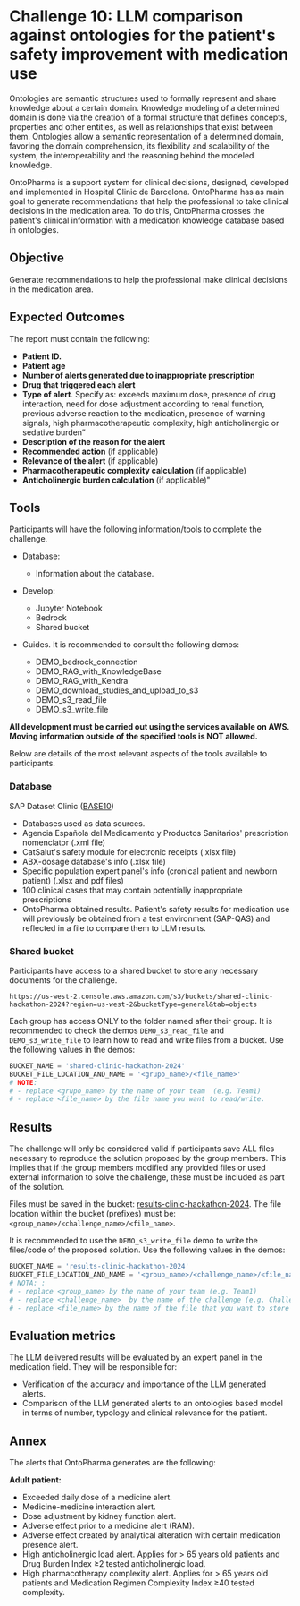 # Challenge 10: LLM comparison against ontologies for the patient's safety improvement with medication use


Ontologies are semantic structures used to formally represent and share knowledge about a certain domain. Knowledge modeling of a determined domain is done via the creation of a formal structure that defines concepts, properties and other entities, as well as relationships that exist between them.
Ontologies allow a semantic representation of a determined domain, favoring the domain comprehension, its flexibility and scalability of the system, the interoperability and the reasoning behind the modeled knowledge.

OntoPharma is a support system for clinical decisions, designed, developed and implemented in Hospital Clinic de Barcelona. OntoPharma has as main goal to generate recommendations that help the professional to take clinical decisions in the medication area. To do this, OntoPharma crosses the patient's clinical information with a medication knowledge database based in ontologies.


## Objective

Generate recommendations to help the professional make clinical decisions in the medication area.

## Expected Outcomes

The report must contain the following:

- **Patient ID.**
- **Patient age**
- **Number of alerts generated due to inappropriate prescription**
- **Drug that triggered each alert**
- **Type of alert**. Specify as: exceeds maximum dose, presence of drug interaction, need for dose adjustment according to renal function, previous adverse reaction to the medication, presence of warning signals, high pharmacotherapeutic complexity, high anticholinergic or sedative burden”
- **Description of the reason for the alert**
- **Recommended action** (if applicable)
- **Relevance of the alert** (if applicable)
- **Pharmacotherapeutic complexity calculation** (if applicable)
- **Anticholinergic burden calculation** (if applicable)"


## Tools

Participants will have the following information/tools to complete the challenge.

- Database:
    - Information about the database.

- Develop:
    - Jupyter Notebook
    - Bedrock
    - Shared bucket 

- Guides. It is recommended to consult the following demos:
    - DEMO_bedrock_connection
    - DEMO_RAG_with_KnowledgeBase
    - DEMO_RAG_with_Kendra
    - DEMO_download_studies_and_upload_to_s3
    - DEMO_s3_read_file
    - DEMO_s3_write_file

**All development must be carried out using the services available on AWS. Moving information outside of the specified tools is NOT allowed.**

Below are details of the most relevant aspects of the tools available to participants.

### Database
 
SAP Dataset Clinic ([BASE10](https://us-west-2.console.aws.amazon.com/s3/buckets/data-clinic-hackathon-2024?region=us-west-2&bucketType=general&prefix=BASE10/&showversions=false))

- Databases used as data sources.
- Agencia Española del Medicamento y Productos Sanitarios' prescription nomenclator (.xml file)
- CatSalut's safety module for electronic receipts (.xlsx file)
- ABX-dosage database's info (.xlsx file)
- Specific population expert panel's info (cronical patient and newborn patient) (.xlsx and pdf files)
- 100 clinical cases that may contain potentially inappropriate prescriptions
- OntoPharma obtained results. Patient's safety results for medication use will previously be obtained from a test environment (SAP-QAS) and reflected in a file to compare them to LLM results.


### Shared bucket

Participants have access to a shared bucket to store any necessary documents for the challenge.

```
https://us-west-2.console.aws.amazon.com/s3/buckets/shared-clinic-hackathon-2024?region=us-west-2&bucketType=general&tab=objects
```

Each group has access ONLY to the folder named after their group. It is recommended to check the demos `DEMO_s3_read_file` and `DEMO_s3_write_file` to learn how to read and write files from a bucket. Use the following values in the demos:

```python
BUCKET_NAME = 'shared-clinic-hackathon-2024'
BUCKET_FILE_LOCATION_AND_NAME = '<grupo_name>/<file_name>'
# NOTE:
# - replace <grupo_name> by the name of your team  (e.g. Team1)
# - replace <file_name> by the file name you want to read/write.
```

## Results

The challenge will only be considered valid if participants save ALL files necessary to reproduce the solution proposed by the group members. This implies that if the group members modified any provided files or used external information to solve the challenge, these must be included as part of the solution.

Files must be saved in the bucket: [results-clinic-hackathon-2024](https://us-west-2.console.aws.amazon.com/s3/buckets/results-clinic-hackathon-2024?region=us-west-2&bucketType=general&tab=objects). The file location within the bucket (prefixes) must be: `<group_name>/<challenge_name>/<file_name>`.

It is recommended to use the `DEMO_s3_write_file` demo to write the files/code of the proposed solution. Use the following values in the demos:

```python
BUCKET_NAME = 'results-clinic-hackathon-2024'
BUCKET_FILE_LOCATION_AND_NAME = '<group_name>/<challenge_name>/<file_name>'
# NOTA: :
# - replace <group_name> by the name of your team (e.g. Team1)
# - replace <challenge_name>  by the name of the challenge (e.g. Challenge1)
# - replace <file_name> by the name of the file that you want to store (e.g., main_code_challenge1.ipynb)
```

## Evaluation metrics

The LLM delivered results will be evaluated by an expert panel in the medication field. They will be responsible for:
-	Verification of the accuracy and importance of the LLM generated alerts.
-	Comparison of the LLM generated alerts to an ontologies based model in terms of number, typology and clinical relevance for the patient.

## Annex

The alerts that OntoPharma generates are the following:

**Adult patient:**
-	Exceeded daily dose of a medicine alert.
-	Medicine-medicine interaction alert.  
-	Dose adjustment by kidney function alert.
-	Adverse effect prior to a medicine alert (RAM).
-	Adverse effect created by analytical alteration with certain medication presence alert.
-	High anticholinergic load alert. Applies for > 65 years old patients and Drug Burden Index ≥2 tested anticholinergic load.
-	High pharmacotherapy complexity alert. Applies for > 65 years old patients and Medication Regimen Complexity Index ≥40 tested complexity.




